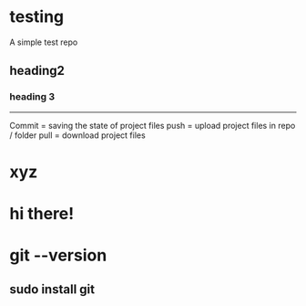 # testing
A simple test repo

## heading2

### heading 3

----
Commit = saving the state of project files
push = upload project files in repo / folder
pull = download project files

# xyz
hi there!
=======

# git --version

## sudo install git

